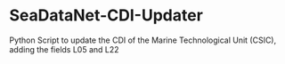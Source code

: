 # SeaDataNet-CDI-Updater
Python Script to update the CDI of the Marine Technological Unit (CSIC), adding the fields L05 and L22
